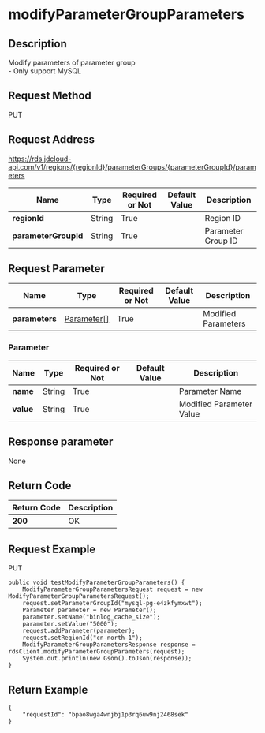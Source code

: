 # modifyParameterGroupParameters


## Description
Modify parameters of parameter group<br>- Only support MySQL

## Request Method
PUT

## Request Address
https://rds.jdcloud-api.com/v1/regions/{regionId}/parameterGroups/{parameterGroupId}/parameters

|Name|Type|Required or Not|Default Value|Description|
|---|---|---|---|---|
|**regionId**|String|True| |Region ID|
|**parameterGroupId**|String|True| |Parameter Group ID|

## Request Parameter
|Name|Type|Required or Not|Default Value|Description|
|---|---|---|---|---|
|**parameters**|[Parameter[]](modifyparametergroupparameters#parameter)|True| |Modified Parameters|

### <div id="parameter">Parameter</div>
|Name|Type|Required or Not|Default Value|Description|
|---|---|---|---|---|
|**name**|String|True| |Parameter Name|
|**value**|String|True| |Modified Parameter Value|

## Response parameter
None


## Return Code
|Return Code|Description|
|---|---|
|**200**|OK|

## Request Example
PUT
```
public void testModifyParameterGroupParameters() {
    ModifyParameterGroupParametersRequest request = new ModifyParameterGroupParametersRequest();
    request.setParameterGroupId("mysql-pg-e4zkfymxwt");
    Parameter parameter = new Parameter();
    parameter.setName("binlog_cache_size");
    parameter.setValue("5000");
    request.addParameter(parameter);
    request.setRegionId("cn-north-1");
    ModifyParameterGroupParametersResponse response = rdsClient.modifyParameterGroupParameters(request);
    System.out.println(new Gson().toJson(response));
}

```

## Return Example
```
{
    "requestId": "bpao8wga4wnjbj1p3rq6uw9nj2468sek"
}
```
